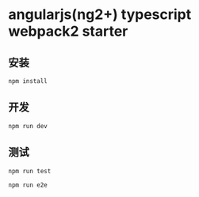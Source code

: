 # angularjs(ng2+) typescript webpack2 starter

## 安装

```
npm install
```

## 开发

```
npm run dev
```
## 测试

```
npm run test
```
```
npm run e2e
```